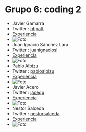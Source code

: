 <h1>Grupo 6: coding 2</h1> 

- Javier Gamarra
- Twitter : [nhpatt](https://twitter.com/nhpatt)
- [Experiencia](http://ftt.programania.net/experiencias/9.html) 
- ![Foto](https://pbs.twimg.com/profile_images/1210256780/avatar_400x400.jpg)
- Juan Ignacio Sánchez Lara
- Twitter : [juanignaciosl](https://twitter.com/juanignaciosl)
- [Experiencia](http://ftt.programania.net/experiencias/16.html) 
- ![Foto](https://pbs.twimg.com/profile_images/671303301816799232/gkX7Tnw9_400x400.png)
- Pablo Albizu
- Twitter : [pabloalbizu](https://twitter.com/pabloalbizu)
- [Experiencia](http://ftt.programania.net/experiencias/20.html) 
- ![Foto](https://pbs.twimg.com/profile_images/874041840005255169/dlZ84a18_400x400.jpg)
- Javier Acero
- Twitter : [jacegu](https://twitter.com/jacegu)
- [Experiencia](http://ftt.programania.net/experiencias/23.html) 
- ![Foto](https://pbs.twimg.com/profile_images/628125898001113088/-V8rbhO2_400x400.jpg)
- Nestor Salceda
- Twitter : [nestorsalceda](https://twitter.com/nestorsalceda)
- [Experiencia](http://ftt.programania.net/experiencias/42.html) 
- ![Foto](https://pbs.twimg.com/profile_images/894206073883721728/l_t7xMK5_400x400.jpg)
 